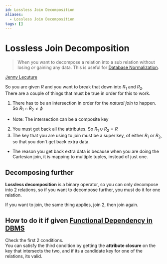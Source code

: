 ```yaml
---
id: Lossless Join Decomposition
aliases:
  - Lossless Join Decomposition
tags: []
---
```


# Lossless Join Decomposition
> When you want to decompose a relation into a sub relation without losing *or* gaining any data. This is useful for [Database Normalization](notes/Database%20Normalization.md).  

[Jenny Lecuture](https://youtu.be/zb8ESEf36Zc?si=GVYtBm6aK--KB1rd) 

So you are given $R$ and you want to break that down into $R_1$ and $R_2$.  
There are a couple of things that must be true in order for this to work.  

1. There has to be an intersection in order for the *natural join* to happen. So $R_1 \cap R_2 \not = \phi$ 
- Note: The intersection can be a composite key
2. You must get back all the attributes. So $R_1 \cup R_2 = R$  
3. The key that you are using to join must be a super key, of either $R_1$ or $R_2$, so that you don't get back extra data.  
- The reason you get back extra data is because when you are doing the Cartesian join, it is mapping to multiple tuples, instead of just one.  

## Decomposing further
**Lossless decomposition** is a binary operator, so you can only decompose into 2 relations, so if you want to decompose further, you must do it for one relation.  

If you want to join, the same thing applies, join 2, then join again.  

## How to do it if given [Functional Dependency in DBMS](notes/Functional%20Dependency%20in%20DBMS.md)
Check the first 2 conditions.  
You can satisfy the third condition by getting the **attribute closure** on the key that intersects the two, and if its a candidate key for one of the relations, its valid.  


